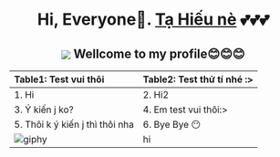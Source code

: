 <h1 align="center"> Hi, Everyone🐾. <a href="https://www.facebook.com/TaHieu2709/">Tạ Hiếu nè<a/> 💕💕💕 </h1>

<h2 align="center"> <img src="https://user-images.githubusercontent.com/71754731/143772295-3cbff4c7-6b31-4591-a452-d97a0d7ff83c.gif" with="100" heigh="100" align="center"> Wellcome to my profile😊😊😊 </h2>

| Table1: Test vui thôi | Table2: Test thử tí nhé :> |
| :--- | :--- |
| 1. Hi | 2. Hi2 |
| 3. Ý kiến j ko? | 4. Em test vui thôi:> |
| 5. Thôi k ý kiến j thì thôi nha | 6. Bye Bye 😶 |
![giphy](https://user-images.githubusercontent.com/71754731/143772295-3cbff4c7-6b31-4591-a452-d97a0d7ff83c.gif) | hi
